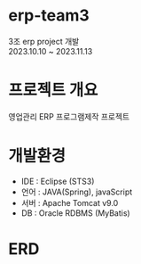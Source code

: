 # erp-team3
3조 erp project 개발<br>
2023.10.10 ~ 2023.11.13

# 프로젝트 개요
영업관리 ERP 프로그램제작 프로젝트

# 개발환경
<ul>
  <li>IDE : Eclipse (STS3)</li>
  <li>언어 : JAVA(Spring), javaScript</li>
  <li>서버 : Apache Tomcat v9.0</li>
  <li>DB : Oracle RDBMS (MyBatis)</li>  
</ul>

# ERD
